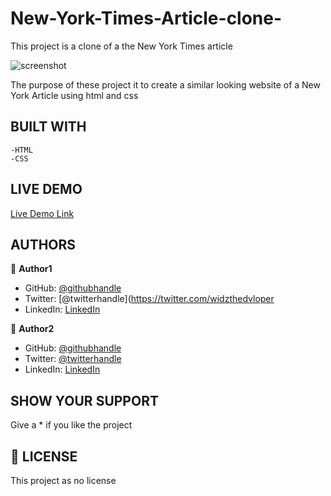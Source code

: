 # New-York-Times-Article-clone-
This project is a clone of a the New York Times article

![screenshot](images/screenshot.png)

The purpose of these project it to create a similar looking website of a New York Article using html and css

## BUILT WITH

    -HTML
    -CSS

## LIVE DEMO

[Live Demo Link](https://livedemo.com)

##  AUTHORS

👤 **Author1**

- GitHub: [@githubhandle](https://github.com/widzthedvloper)
- Twitter: [@twitterhandle](https://twitter.com/widzthedvloper
- LinkedIn: [LinkedIn](https://www.linkedin.com/in/widzmarc-jean-nesly-phelle-252a26129/)

👤 **Author2**

- GitHub: [@githubhandle](https://github.com/ixboy) 
- Twitter: [@twitterhandle](https://twitter.com/ismaelixboy) 
- LinkedIn: [LinkedIn](https://www.linkedin.com/in/ismael-antonio-0b7712114/) 

## SHOW YOUR SUPPORT
Give a * if you like the project

## 📝 LICENSE
This project as no license
